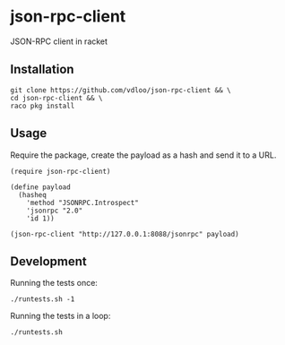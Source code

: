# json-rpc-client

JSON-RPC client in racket

## Installation

```
git clone https://github.com/vdloo/json-rpc-client && \
cd json-rpc-client && \
raco pkg install
```

## Usage

Require the package, create the payload as a hash and send it to a URL.

```
(require json-rpc-client)

(define payload 
  (hasheq
    'method "JSONRPC.Introspect" 
    'jsonrpc "2.0" 
    'id 1))

(json-rpc-client "http://127.0.0.1:8088/jsonrpc" payload) 
```

## Development

Running the tests once:
```
./runtests.sh -1
```

Running the tests in a loop:
```
./runtests.sh
```
